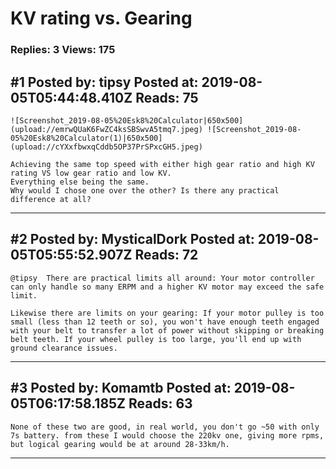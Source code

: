 # KV rating vs. Gearing

### Replies: 3 Views: 175

## \#1 Posted by: tipsy Posted at: 2019-08-05T05:44:48.410Z Reads: 75

```
![Screenshot_2019-08-05%20Esk8%20Calculator|650x500](upload://emrwQUaK6FwZC4ksSBSwvA5tmq7.jpeg) ![Screenshot_2019-08-05%20Esk8%20Calculator(1)|650x500](upload://cYXxfbwxqCddb5OP37PrSPxcGH5.jpeg) 

Achieving the same top speed with either high gear ratio and high KV rating VS low gear ratio and low KV. 
Everything else being the same.
Why would I chose one over the other? Is there any practical difference at all?
```

---
## \#2 Posted by: MysticalDork Posted at: 2019-08-05T05:55:52.907Z Reads: 72

```
@tipsy  There are practical limits all around: Your motor controller can only handle so many ERPM and a higher KV motor may exceed the safe limit.

Likewise there are limits on your gearing: If your motor pulley is too small (less than 12 teeth or so), you won't have enough teeth engaged with your belt to transfer a lot of power without skipping or breaking belt teeth. If your wheel pulley is too large, you'll end up with ground clearance issues.
```

---
## \#3 Posted by: Komamtb Posted at: 2019-08-05T06:17:58.185Z Reads: 63

```
None of these two are good, in real world, you don't go ~50 with only 7s battery. from these I would choose the 220kv one, giving more rpms, but logical gearing would be at around 28-33km/h.
```

---
